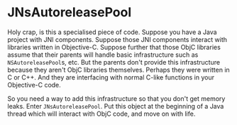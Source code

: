 # JNsAutoreleasePool

Holy crap, is this a specialised piece of code. Suppose you have a Java project with JNI components. Suppose those JNI components interact with libraries written in Objective-C. Suppose further that those ObjC libraries assume that their parents will handle basic infrastructure such as `NSAutoreleasePool`s, etc. But the parents don't provide this infrastructure because they aren't ObjC libraries themselves. Perhaps they were written in C or C++. And they are interfacing with normal C-like functions in your Objective-C code.

So you need a way to add this infrastructure so that you don't get memory leaks. Enter `JNsAutoreleasePool`. Put this object at the beginning of a Java thread which will interact with ObjC code, and move on with life.